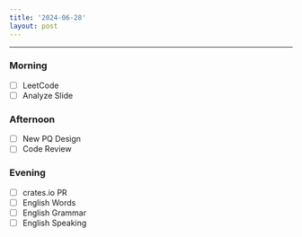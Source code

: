 ```yaml
---
title: '2024-06-28'
layout: post
---
```


---

### Morning

- [ ] LeetCode
- [ ] Analyze Slide

### Afternoon

- [ ] New PQ Design
- [ ] Code Review

### Evening

- [ ] crates.io PR
- [ ] English Words
- [ ] English Grammar
- [ ] English Speaking
